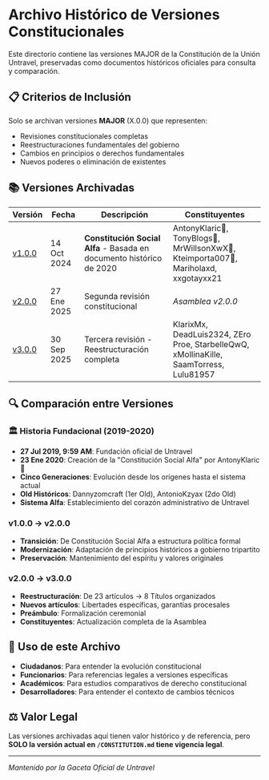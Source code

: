 # Archivo Histórico de Versiones Constitucionales

Este directorio contiene las versiones MAJOR de la Constitución de la Unión Untravel, preservadas como documentos históricos oficiales para consulta y comparación.

## 📋 **Criterios de Inclusión**

Solo se archivan versiones **MAJOR** (X.0.0) que representen:
- Revisiones constitucionales completas
- Reestructuraciones fundamentales del gobierno
- Cambios en principios o derechos fundamentales
- Nuevos poderes o eliminación de existentes

## 📚 **Versiones Archivadas**

| Versión | Fecha | Descripción | Constituyentes |
|---------|-------|-------------|----------------|
| [v1.0.0](v1.0.0-CONSTITUTION.md) | 14 Oct 2024 | **Constitución Social Alfa** - Basada en documento histórico de 2020 | AntonyKlaric👑, TonyBlogs👑, MrWillsonXwX👑, Kteimporta007👑, Mariholaxd, xxgotayxx21 |
| [v2.0.0](v2.0.0-CONSTITUTION.md) | 27 Ene 2025 | Segunda revisión constitucional | *Asamblea v2.0.0* |
| [v3.0.0](v3.0.0-CONSTITUTION.md) | 30 Sep 2025 | Tercera revisión - Reestructuración completa | KlarixMx, DeadLuis2324, ZEro Proe, StarbelleQwQ, xMollinaKille, SaamTorress, Lulu81957 |

## 🔍 **Comparación entre Versiones**

### 🏛️ **Historia Fundacional (2019-2020)**
- **27 Jul 2019, 9:59 AM**: Fundación oficial de Untravel
- **23 Ene 2020**: Creación de la "Constitución Social Alfa" por AntonyKlaric👑
- **Cinco Generaciones**: Evolución desde los orígenes hasta el sistema actual
- **Old Históricos**: Dannyzomcraft (1er Old), AntonioKzyax (2do Old)
- **Sistema Alfa**: Establecimiento del corazón administrativo de Untravel

### v1.0.0 → v2.0.0
- **Transición**: De Constitución Social Alfa a estructura política formal
- **Modernización**: Adaptación de principios históricos a gobierno tripartito
- **Preservación**: Mantenimiento del espíritu y valores originales

### v2.0.0 → v3.0.0
- **Reestructuración**: De 23 artículos → 8 Títulos organizados
- **Nuevos artículos**: Libertades específicas, garantías procesales
- **Preámbulo**: Formalización ceremonial
- **Constituyentes**: Actualización completa de la Asamblea

## 📖 **Uso de este Archivo**

- **Ciudadanos**: Para entender la evolución constitucional
- **Funcionarios**: Para referencias legales a versiones específicas
- **Académicos**: Para estudios comparativos de derecho constitucional
- **Desarrolladores**: Para entender el contexto de cambios técnicos

## ⚖️ **Valor Legal**

Las versiones archivadas aquí tienen valor histórico y de referencia, pero **SOLO la versión actual en `/CONSTITUTION.md` tiene vigencia legal**.

---

*Mantenido por la Gaceta Oficial de Untravel*